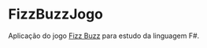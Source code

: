 # FizzBuzzJogo
Aplicação do jogo <a href="https://en.wikipedia.org/wiki/Fizz_buzz">Fizz Buzz</a> para estudo da linguagem F#.  
